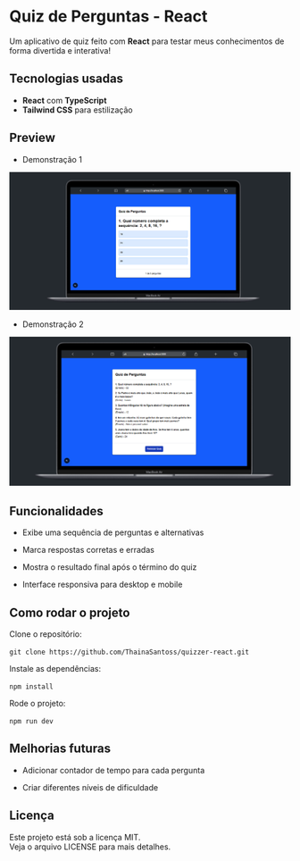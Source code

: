 
#  Quiz de Perguntas - React

Um aplicativo de quiz feito com **React** para testar meus conhecimentos de forma divertida e interativa!

##  Tecnologias usadas

-   **React**  com  **TypeScript**
-   **Tailwind CSS**  para estilização


##  Preview

- Demonstração 1

<img src="/src/assets/captura_de_tela_quiz1.png" alt="foto de demonstração quiz perguntas">

- Demonstração 2

<img src="/src/assets/captura_de_tela_quiz2.png" alt="foto de demonstração quiz perguntas">

##  Funcionalidades

-   Exibe uma sequência de perguntas e alternativas
    
-   Marca respostas corretas e erradas
    
-   Mostra o resultado final após o término do quiz
    
-   Interface responsiva para desktop e mobile
    

##  Como rodar o projeto

Clone o repositório:

`git clone https://github.com/ThainaSantoss/quizzer-react.git` 

Instale as dependências:


`npm install` 

Rode o projeto:

`npm run dev` 


##  Melhorias futuras

-   Adicionar contador de tempo para cada pergunta
    
-   Criar diferentes níveis de dificuldade
    

##  Licença

Este projeto está sob a licença MIT.  
Veja o arquivo LICENSE para mais detalhes.